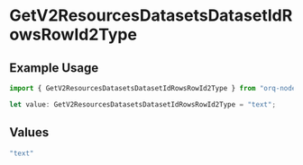 # GetV2ResourcesDatasetsDatasetIdRowsRowId2Type

## Example Usage

```typescript
import { GetV2ResourcesDatasetsDatasetIdRowsRowId2Type } from "orq-node-client/models/operations";

let value: GetV2ResourcesDatasetsDatasetIdRowsRowId2Type = "text";
```

## Values

```typescript
"text"
```